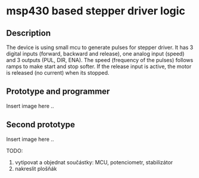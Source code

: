 msp430 based stepper driver logic
=================================

## Description

The device is using small mcu to generate pulses for stepper driver. It has 3 digital inputs (forward, backward and release), one analog input (speed) and 3 outputs (PUL, DIR, ENA). The speed (frequency of the pulses) follows ramps to make start and stop softer. If the release input is active, the motor is released (no current) when its stopped.

## Prototype and programmer

Insert image here ..

## Second prototype

Insert image here ..

TODO:
1) vytipovat a objednat součástky: MCU, potenciometr, stabilizátor
2) nakreslit plošňák